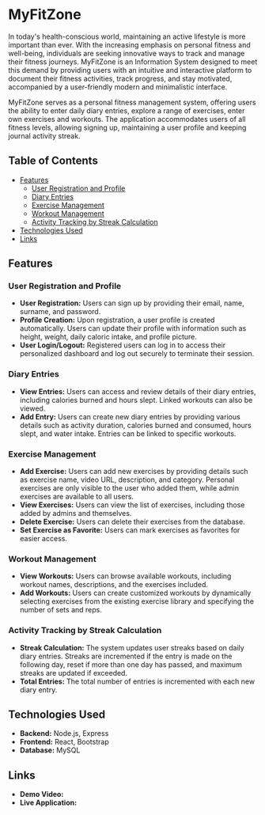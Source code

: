 # MyFitZone

In today's health-conscious world, maintaining an active lifestyle is more important than ever. With the increasing emphasis on personal fitness and well-being, individuals are seeking innovative ways to track and manage their fitness journeys. MyFitZone is an Information System designed to meet this demand by providing users with an intuitive and interactive platform to document their fitness activities, track progress, and stay motivated, accompanied by a user-friendly modern and minimalistic interface.

MyFitZone serves as a personal fitness management system, offering users the ability to enter daily diary entries, explore a range of exercises, enter own exercises and workouts. The application accommodates users of all fitness levels, allowing signing up, maintaining a user profile and keeping journal activity streak.

## Table of Contents

- [Features](#features)
  - [User Registration and Profile](#user-registration-and-profile)
  - [Diary Entries](#diary-entries)
  - [Exercise Management](#exercise-management)
  - [Workout Management](#workout-management)
  - [Activity Tracking by Streak Calculation](#activity-tracking-by-streak-calculation)
- [Technologies Used](#technologies-used)
- [Links](#links)


## Features

### User Registration and Profile

- **User Registration:** Users can sign up by providing their email, name, surname, and password.
- **Profile Creation:** Upon registration, a user profile is created automatically. Users can update their profile with information such as height, weight, daily caloric intake, and profile picture.
- **User Login/Logout:** Registered users can log in to access their personalized dashboard and log out securely to terminate their session.

### Diary Entries

- **View Entries:** Users can access and review details of their diary entries, including calories burned and hours slept. Linked workouts can also be viewed.
- **Add Entry:** Users can create new diary entries by providing various details such as activity duration, calories burned and consumed, hours slept, and water intake. Entries can be linked to specific workouts.


### Exercise Management

- **Add Exercise:** Users can add new exercises by providing details such as exercise name, video URL, description, and category. Personal exercises are only visible to the user who added them, while admin exercises are available to all users.
- **View Exercises:** Users can view the list of exercises, including those added by admins and themselves.
- **Delete Exercise:** Users can delete their exercises from the database.
- **Set Exercise as Favorite:** Users can mark exercises as favorites for easier access.

### Workout Management

- **View Workouts:** Users can browse available workouts, including workout names, descriptions, and the exercises included.
- **Add Workouts:** Users can create customized workouts by dynamically selecting exercises from the existing exercise library and specifying the number of sets and reps.

### Activity Tracking by Streak Calculation

- **Streak Calculation:** The system updates user streaks based on daily diary entries. Streaks are incremented if the entry is made on the following day, reset if more than one day has passed, and maximum streaks are updated if exceeded.
- **Total Entries:** The total number of entries is incremented with each new diary entry.

## Technologies Used

- **Backend:** Node.js, Express
- **Frontend:** React, Bootstrap
- **Database:** MySQL


## Links
- **Demo Video:**
- **Live Application:**
